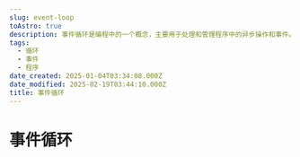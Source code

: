```yaml
---
slug: event-loop
toAstro: true
description: 事件循环是编程中的一个概念，主要用于处理和管理程序中的异步操作和事件。它允许程序在等待某些操作完成的同时继续执行其他任务，从而提高程序的效率和响应性。
tags:
  - 循环
  - 事件
  - 程序
date_created: 2025-01-04T03:34:08.000Z
date_modified: 2025-02-19T03:44:10.000Z
title: 事件循环
---
```


# 事件循环
